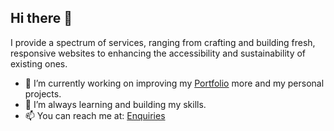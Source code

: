 ## Hi there 👋

I provide a spectrum of services, ranging from crafting and building fresh, responsive websites to enhancing the accessibility and sustainability of existing ones.

- 🔭 I’m currently working on improving my [Portfolio](https://chriscreate.co.uk/) more and my personal projects.
- 🌱 I’m always learning and building my skills.
- 📫 You can reach me at: [Enquiries](https://chriscreate.co.uk/enquiries)
